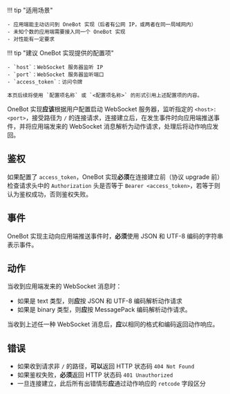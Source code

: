 !!! tip "适用场景"

    - 应用端能主动访问到 OneBot 实现（后者有公网 IP，或两者在同一局域网内）
    - 未知个数的应用端需要接入同一个 OneBot 实现
    - 对性能有一定要求

!!! tip "建议 OneBot 实现提供的配置项"

    - `host`：WebSocket 服务器监听 IP
    - `port`：WebSocket 服务器监听端口
    - `access_token`：访问令牌

    本页后续将使用 `配置项名称` 或 `<配置项名称>` 的形式引用上述配置项的内容。

OneBot 实现**应该**根据用户配置启动 WebSocket 服务器，监听指定的 `<host>:<port>`，接受路径为 `/` 的连接请求，连接建立后，在发生事件时向应用端推送事件，并将应用端发来的 WebSocket 消息解析为动作请求，处理后将动作响应发回。

## 鉴权

如果配置了 `access_token`，OneBot 实现**必须**在连接建立前（协议 upgrade 前）检查请求头中的 `Authorization` 头是否等于 `Bearer <access_token>`，若等于则认为鉴权成功，否则鉴权失败。

## 事件

OneBot 实现主动向应用端推送事件时，**必须**使用 JSON 和 UTF-8 编码的字符串表示事件。

## 动作

当收到应用端发来的 WebSocket 消息时：

- 如果是 text 类型，则**应**按 JSON 和 UTF-8 编码解析动作请求
- 如果是 binary 类型，则**应**按 MessagePack 编码解析动作请求。

当收到上述任一种 WebSocket 消息后，**应**以相同的格式和编码返回动作响应。

## 错误

- 如果收到请求非 `/` 的路径，**可以**返回 HTTP 状态码 `404 Not Found`
- 如果鉴权失败，**必须**返回 HTTP 状态码 `401 Unauthorized`
- 一旦连接建立，此后所有出错情形**应**通过动作响应的 `retcode` 字段区分
